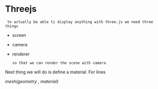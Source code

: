 # Threejs

     to actually be able ti display anything with three.js we need three things

- screen
- camera
- renderer

      so that we can render the scene with camera

Next thing we will do is define a material. For lines

_mesh(geometry , material)_

